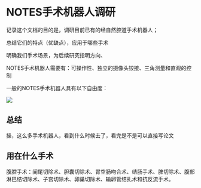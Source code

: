 # NOTES手术机器人调研

记录这个文档的目的是，调研目前已有的经自然腔道手术机器人；

总结它们的特点（优缺点），应用于哪些手术

明确我们手术场景，为后续研究指明方向、



NOTES手术机器人需要有：可操作性、独立的摄像头铰接、三角测量和直观的控制

一般的NOTES手术机器人具有以下自由度：

![](https://media.springernature.com/lw685/springer-static/image/art%3A10.1007%2Fs00464-014-3816-z/MediaObjects/464_2014_3816_Fig1_HTML.gif?as=webp)



## 总结

操，这么多手术机器人，看到什么时候去了，看完是不是可以直接写论文







## 用在什么手术

腹腔手术：阑尾切除术、胆囊切除术、胃空肠吻合术、结肠手术、脾切除术、腹部淋巴结切除术、子宫切除术、卵巢切除术、输卵管结扎术和抗反流手术。



